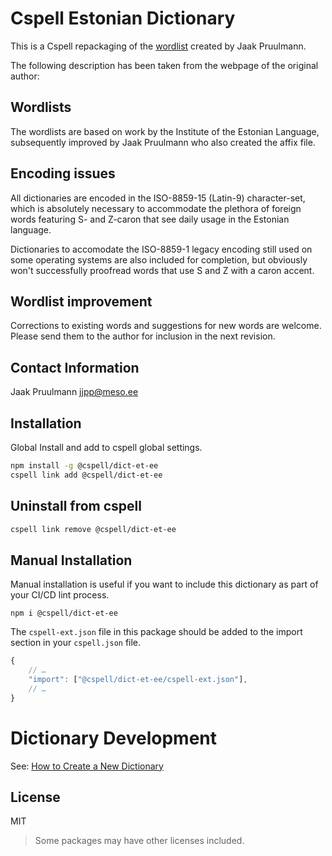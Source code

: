 # Cspell Estonian Dictionary

This is a Cspell repackaging of the [wordlist](http://www.meso.ee/~jjpp/speller/) 
created by Jaak Pruulmann.

The following description has been taken from the webpage of the original author:

Wordlists
---------
The wordlists are based on work by the Institute of the Estonian Language,
subsequently improved by Jaak Pruulmann who also created the affix file.

Encoding issues
---------------
All dictionaries are encoded in the ISO-8859-15 (Latin-9) character-set,
which is absolutely necessary to accommodate the plethora of foreign words
featuring S- and Z-caron that see daily usage in the Estonian language.

Dictionaries to accomodate the ISO-8859-1 legacy encoding still used on 
some operating systems are also included for completion, but obviously
won't successfully proofread words that use S and Z with a caron accent.

Wordlist improvement
--------------------
Corrections to existing words and suggestions for new words are welcome.
Please send them to the author for inclusion in the next revision.

Contact Information
-------------------
Jaak Pruulmann <jjpp@meso.ee>


## Installation

Global Install and add to cspell global settings.

```sh
npm install -g @cspell/dict-et-ee
cspell link add @cspell/dict-et-ee
```

## Uninstall from cspell

```sh
cspell link remove @cspell/dict-et-ee
```

## Manual Installation

Manual installation is useful if you want to include this dictionary as part of your CI/CD lint process.

```
npm i @cspell/dict-et-ee
```

The `cspell-ext.json` file in this package should be added to the import section in your `cspell.json` file.

```javascript
{
    // …
    "import": ["@cspell/dict-et-ee/cspell-ext.json"],
    // …
}
```

# Dictionary Development

See: [How to Create a New Dictionary](https://github.com/streetsidesoftware/cspell-dicts#how-to-create-a-new-dictionary)

## License

MIT

> Some packages may have other licenses included.
